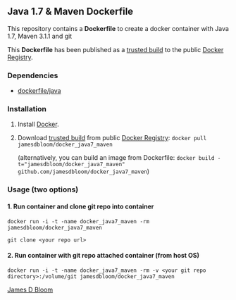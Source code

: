 ## Java 1.7 & Maven Dockerfile

This repository contains a **Dockerfile** to create a docker container with Java 1.7, Maven 3.1.1 and git

This **Dockerfile** has been published as a [trusted build](https://registry.hub.docker.com/u/jamesdbloom/docker-java7-maven/) to the public [Docker Registry](https://index.docker.io/).


### Dependencies

* [dockerfile/java](http://dockerfile.github.io/#/java)


### Installation

1. Install [Docker](https://www.docker.io/).

2. Download [trusted build](https://registry.hub.docker.com/u/jamesdbloom/docker-java7-maven/) from public [Docker Registry](https://index.docker.io/): `docker pull jamesdbloom/docker_java7_maven`

   (alternatively, you can build an image from Dockerfile: `docker build -t="jamesdbloom/docker_java7_maven" github.com/jamesdbloom/docker_java7_maven`)


### Usage (two options)

#### 1. Run container and clone git repo into container

    docker run -i -t -name docker_java7_maven -rm jamesdbloom/docker_java7_maven

    git clone <your repo url>

#### 2. Run container with git repo attached container (from host OS)

    docker run -i -t -name docker_java7_maven -rm -v <your git repo directory>:/volume/git jamesdbloom/docker_java7_maven
    
<a href="http://blog.jamesdbloom.com">James D Bloom</a>
